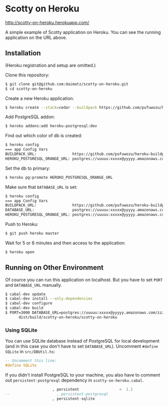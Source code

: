 Scotty on Heroku
====

<http://scotty-on-heroku.herokuapp.com/>

A simple example of Scotty application on Heroku.
You can see the running application on the URL above.

Installation
----

(Heroku registration and setup are omitted.)

Clone this repository:

```bash
$ git clone git@github.com:daimatz/scotty-on-heroku.git
$ cd scotty-on-heroku
```

Create a new Heroku application:

```bash
$ heroku create --stack=cedar --buildpack https://github.com/pufuwozu/heroku-buildpack-haskell.git
```

Add PostgreSQL addon:

```bash
$ heroku addons:add heroku-postgresql:dev
```

Find out which color of db is created:

```bash
$ heroku config
=== app Config Vars
BUILDPACK_URL:                https://github.com/pufuwozu/heroku-buildpack-haskell.git
HEROKU_POSTGRESQL_ORANGE_URL: postgres://uuuuu:xxxxx@yyyyy.amazonaws.com/zzzzz
```

Set the db to primary:

```bash
$ heroku pg:promote HEROKU_POSTGRESQL_ORANGE_URL
```

Make sure that `DATABASE_URL` is set:

```bash
$ heroku config
=== app Config Vars
BUILDPACK_URL:                https://github.com/pufuwozu/heroku-buildpack-haskell.git
DATABASE_URL:                 postgres://uuuuu:xxxxx@yyyyy.amazonaws.com/zzzzz
HEROKU_POSTGRESQL_ORANGE_URL: postgres://uuuuu:xxxxx@yyyyy.amazonaws.com/zzzzz
```

Push to Heroku:

```bash
$ git push heroku master
```

Wait for 5 or 6 minutes and then access to the application:

```bash
$ heroku open
```

Running on Other Environment
----

Of cource you can run this application on localhost.
But you have to set `PORT` and `DATABASE_URL` manually.

```bash
$ cabal-dev update
$ cabal-dev install --only-dependencies
$ cabal-dev configure
$ cabal-dev build
$ PORT=3000 DATABASE_URL=postgres://uuuuu:xxxxx@yyyyy.amazonaws.com/zzzzz \
      dist/build/scotty-on-heroku/scotty-on-heroku
```

### Using SQLite

You can use SQLite database instead of PostgreSQL for local development
(and in this case you don't have to set `DATABASE_URL`).
Uncomment `#define SQLite` in `src/DBUtil.hs`:

```haskell
-- Uncomment this line:
#define SQLite
```

If you didn't install PostgreSQL to your machine,
you also have to comment out `persistent-postgresql` dependency in
`scotty-on-heroku.cabal`.

```haskell
                     , persistent                  <  1.1
--                     , persistent-postgresql
                     , persistent-sqlite
```
